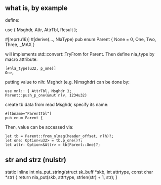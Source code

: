 what is, by example
-------------------

define:

use { Msghdr, Attr, AttrTbl, Result };

#[repr(u16)]
#[derive(..., NlaType)
pub enum Parent {
    None = 0,
    One,
    Two,
    Three,
    _MAX
}

will implements std::convert::TryFrom<u16> for Parent.
Then define nla_type by macro attribute:

    [#nla_type(u32, p_one)]
    One,

putting value to nlh: Msghdr (e.g. Nlmsghdr) can be done by:

    use mnl:: { AttrTbl, Msghdr };
    Parent::push_p_one(&mut nlv, 1234u32)

create tb data from read Msghdr, specify its name:

    #[tbname="ParentTbl"]
    pub enum Parent {

Then, value can be accessed via:

    let tb = Parent::from_nlmsg(header_offset, nlh)?;
    let one: Option<u32> = tb.p_one()?;
    let attr: Option<&Attr> = tb[Parent::One]?;


str and strz (nulstr)
---------------------

static inline int nla_put_string(struct sk_buff *skb, int attrtype,
				 const char *str)
{
	return nla_put(skb, attrtype, strlen(str) + 1, str);
}
